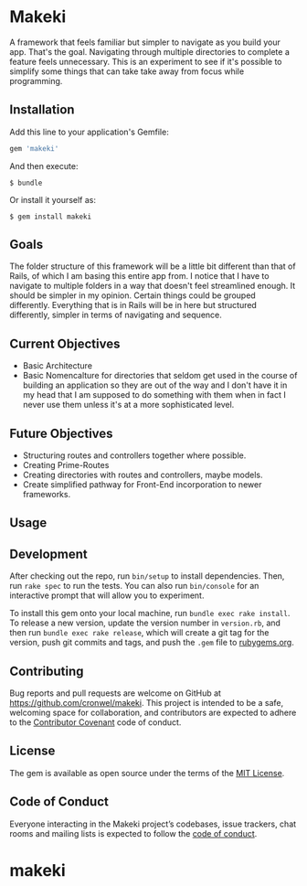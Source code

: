# Makeki
A framework that feels familiar but simpler to navigate as you build your app. That's the goal. Navigating through multiple directories to complete a feature feels unnecessary. This is an experiment to see if it's possible to simplify some things that can take take away from focus while programming. 
## Installation

Add this line to your application's Gemfile:

```ruby
gem 'makeki'
```

And then execute:

    $ bundle 

Or install it yourself as:

    $ gem install makeki

## Goals

The folder structure of this framework will be a little bit different than that of Rails, of which I am basing this entire app from. I notice that I have to navigate to multiple folders in a way that doesn't feel streamlined enough. It should be simpler in my opinion. Certain things could be grouped differently. Everything that is in Rails will be in here but structured differently, simpler in terms of navigating and sequence. 

## Current Objectives
- Basic Architecture
- Basic Nomencalture for directories that seldom get used in the course of building an application so they are out of the way and I don't have it in my head that I am supposed to do something with them when in fact I never use them unless it's at a more sophisticated level.



## Future Objectives
- Structuring routes and controllers together where possible.
- Creating Prime-Routes
- Creating directories with routes and controllers, maybe models.
- Create simplified pathway for Front-End incorporation to newer frameworks.

## Usage

## Development

After checking out the repo, run `bin/setup` to install dependencies. Then, run `rake spec` to run the tests. You can also run `bin/console` for an interactive prompt that will allow you to experiment.

To install this gem onto your local machine, run `bundle exec rake install`. To release a new version, update the version number in `version.rb`, and then run `bundle exec rake release`, which will create a git tag for the version, push git commits and tags, and push the `.gem` file to [rubygems.org](https://rubygems.org).

## Contributing

Bug reports and pull requests are welcome on GitHub at https://github.com/cronwel/makeki. This project is intended to be a safe, welcoming space for collaboration, and contributors are expected to adhere to the [Contributor Covenant](http://contributor-covenant.org) code of conduct.

## License

The gem is available as open source under the terms of the [MIT License](https://opensource.org/licenses/MIT).

## Code of Conduct

Everyone interacting in the Makeki project’s codebases, issue trackers, chat rooms and mailing lists is expected to follow the [code of conduct](https://github.com/[USERNAME]/makeki/blob/master/CODE_OF_CONDUCT.md).
# makeki
